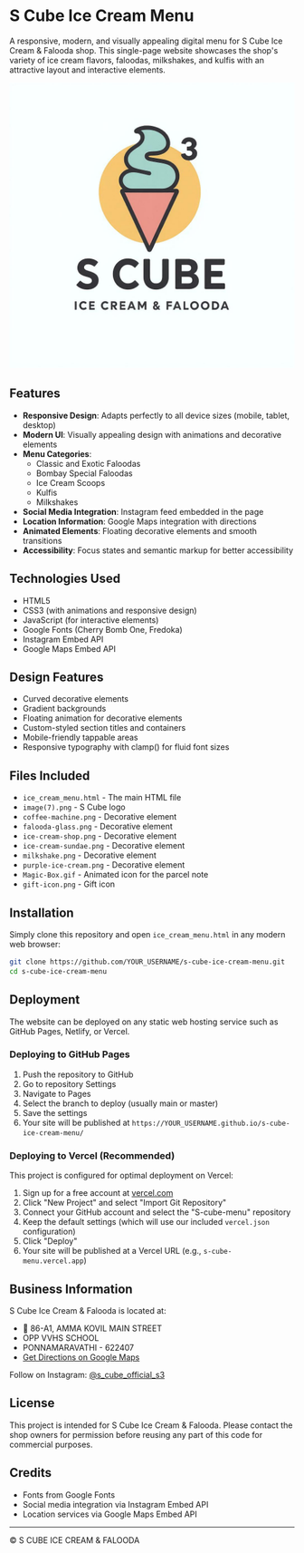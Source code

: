 # S Cube Ice Cream Menu

A responsive, modern, and visually appealing digital menu for S Cube Ice Cream & Falooda shop. This single-page website showcases the shop's variety of ice cream flavors, faloodas, milkshakes, and kulfis with an attractive layout and interactive elements.

![S Cube Ice Cream Menu](image(7).png)

## Features

- **Responsive Design**: Adapts perfectly to all device sizes (mobile, tablet, desktop)
- **Modern UI**: Visually appealing design with animations and decorative elements
- **Menu Categories**: 
  - Classic and Exotic Faloodas
  - Bombay Special Faloodas
  - Ice Cream Scoops
  - Kulfis
  - Milkshakes
- **Social Media Integration**: Instagram feed embedded in the page
- **Location Information**: Google Maps integration with directions
- **Animated Elements**: Floating decorative elements and smooth transitions
- **Accessibility**: Focus states and semantic markup for better accessibility

## Technologies Used

- HTML5
- CSS3 (with animations and responsive design)
- JavaScript (for interactive elements)
- Google Fonts (Cherry Bomb One, Fredoka)
- Instagram Embed API
- Google Maps Embed API

## Design Features

- Curved decorative elements
- Gradient backgrounds
- Floating animation for decorative elements
- Custom-styled section titles and containers
- Mobile-friendly tappable areas
- Responsive typography with clamp() for fluid font sizes

## Files Included

- `ice_cream_menu.html` - The main HTML file
- `image(7).png` - S Cube logo
- `coffee-machine.png` - Decorative element
- `falooda-glass.png` - Decorative element
- `ice-cream-shop.png` - Decorative element
- `ice-cream-sundae.png` - Decorative element
- `milkshake.png` - Decorative element
- `purple-ice-cream.png` - Decorative element
- `Magic-Box.gif` - Animated icon for the parcel note
- `gift-icon.png` - Gift icon

## Installation

Simply clone this repository and open `ice_cream_menu.html` in any modern web browser:

```bash
git clone https://github.com/YOUR_USERNAME/s-cube-ice-cream-menu.git
cd s-cube-ice-cream-menu
```

## Deployment

The website can be deployed on any static web hosting service such as GitHub Pages, Netlify, or Vercel.

### Deploying to GitHub Pages

1. Push the repository to GitHub
2. Go to repository Settings
3. Navigate to Pages
4. Select the branch to deploy (usually main or master)
5. Save the settings
6. Your site will be published at `https://YOUR_USERNAME.github.io/s-cube-ice-cream-menu/`

### Deploying to Vercel (Recommended)

This project is configured for optimal deployment on Vercel:

1. Sign up for a free account at [vercel.com](https://vercel.com)
2. Click "New Project" and select "Import Git Repository"
3. Connect your GitHub account and select the "S-cube-menu" repository
4. Keep the default settings (which will use our included `vercel.json` configuration)
5. Click "Deploy"
6. Your site will be published at a Vercel URL (e.g., `s-cube-menu.vercel.app`)

## Business Information

S Cube Ice Cream & Falooda is located at:
- 📍 86-A1, AMMA KOVIL MAIN STREET
- OPP VVHS SCHOOL
- PONNAMARAVATHI - 622407
- [Get Directions on Google Maps](https://goo.gl/maps/qLHQHzDu4un1mvoD7)

Follow on Instagram: [@s_cube_official_s3](https://www.instagram.com/s_cube_official_s3)

## License

This project is intended for S Cube Ice Cream & Falooda. Please contact the shop owners for permission before reusing any part of this code for commercial purposes.

## Credits

- Fonts from Google Fonts
- Social media integration via Instagram Embed API
- Location services via Google Maps Embed API

---

© S CUBE ICE CREAM & FALOODA